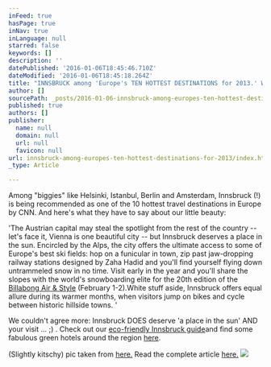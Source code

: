 ```yaml
---
inFeed: true
hasPage: true
inNav: true
inLanguage: null
starred: false
keywords: []
description: ''
datePublished: '2016-01-06T18:45:46.710Z'
dateModified: '2016-01-06T18:45:18.264Z'
title: "INNSBRUCK among 'Europe's TEN HOTTEST DESTINATIONS for 2013.' Woohoo!"
author: []
sourcePath: _posts/2016-01-06-innsbruck-among-europes-ten-hottest-destinations-for-2013.md
published: true
authors: []
publisher:
  name: null
  domain: null
  url: null
  favicon: null
url: innsbruck-among-europes-ten-hottest-destinations-for-2013/index.html
_type: Article

---
```

Among "biggies" like Helsinki, Istanbul, Berlin and Amsterdam, Innsbruck (!) is being recommended as one of the 10 hottest travel destinations in Europe by CNN. And here's what they have to say about our little beauty:

'The Austrian capital may steal the spotlight from the rest of the country -- let's face it, Vienna is one beautiful city -- but Innsbruck deserves a place in the sun. Encircled by the Alps, the city offers the ultimate access to some of Europe's best ski fields: hop on a funicular in town, zip past jaw-dropping railway stations designed by Zaha Hadid and you'll find yourself flying down untrammeled snow in no time. Visit early in the year and you'll share the slopes with the world's snowboarding elite for the 20th edition of the [Billabong Air & Style][0] (February 1-2).White stuff aside, Innsbruck offers equal allure during its warmer months, when visitors jump on bikes and cycle between historic hillside towns. '

We couldn't agree more: Innsbruck DOES deserve 'a place in the sun' AND your visit ...  ;) . Check out our [eco-friendly Innsbruck guide][1]and find some fabulous green hotels around the region [here][2].

(Slightly kitschy) pic taken from [here.][3] Read the complete article [here.][4]
![](https://the-grid-user-content.s3-us-west-2.amazonaws.com/48be10ef-4518-4b9c-b258-0fe5f8b2c4cd.jpg)

[0]: http://www.air-style.com/start.html
[1]: http://www.lifetravel.eu/green_hotel/innsbruck-city-guide
[2]: http://www.lifetravel.eu/green-hotel/austria/tyrol
[3]: http://www.lifetravel.eu/http://buhalis.blogspot.co.at/2012/12/we-celebrate-20-years-of-enter-2000.html
[4]: http://edition.cnn.com/2013/01/04/travel/europe-top-destinations/index.html